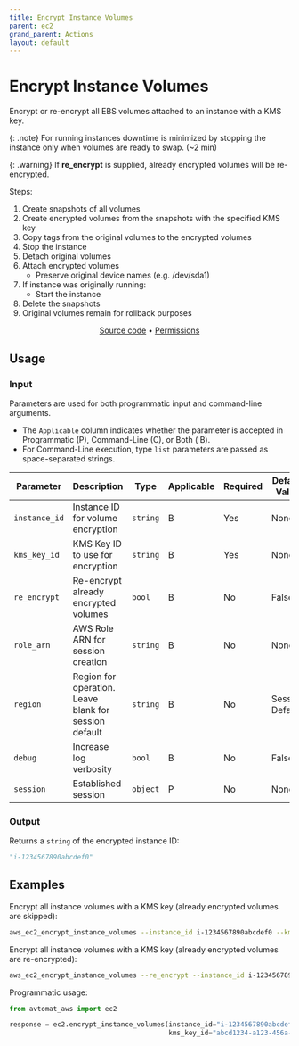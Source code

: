 ```yaml
---
title: Encrypt Instance Volumes
parent: ec2
grand_parent: Actions
layout: default
---
```


# Encrypt Instance Volumes

Encrypt or re-encrypt all EBS volumes attached to an instance with a KMS key.<br/>

{: .note}
For running instances downtime is minimized by stopping the instance only when volumes are ready to swap. (~2 min)

{: .warning}
If <b>re_encrypt</b> is supplied, already encrypted volumes will be re-encrypted.

Steps:

1. Create snapshots of all volumes
2. Create encrypted volumes from the snapshots with the specified KMS key
3. Copy tags from the original volumes to the encrypted volumes
4. Stop the instance
5. Detach original volumes
6. Attach encrypted volumes
    - Preserve original device names (e.g. /dev/sda1)
7. If instance was originally running:
    - Start the instance
8. Delete the snapshots
9. Original volumes remain for rollback purposes

<p align="center">
   <a href="/avtomat_aws/ec2/encrypt_instance_volumes.py">Source code</a> •
   <a href="/permissions/ec2/encrypt_instance_volumes">Permissions</a>
</p>

## Usage

### Input

Parameters are used for both programmatic input and command-line arguments.<br/>

- The `Applicable` column indicates whether the parameter is accepted in Programmatic (P), Command-Line (C), or Both (
  B).<br/>
- For Command-Line execution, type `list` parameters are passed as space-separated strings.

| Parameter     | Description                                           | Type     | Applicable | Required | Default Value   |
|---------------|-------------------------------------------------------|----------|------------|----------|-----------------|
| `instance_id` | Instance ID for volume encryption                     | `string` | B          | Yes      | None            |
| `kms_key_id`  | KMS Key ID to use for encryption                      | `string` | B          | Yes      | None            |
| `re_encrypt`  | Re-encrypt already encrypted volumes                  | `bool`   | B          | No       | False           |
| `role_arn`    | AWS Role ARN for session creation                     | `string` | B          | No       | None            |
| `region`      | Region for operation. Leave blank for session default | `string` | B          | No       | Session Default |
| `debug`       | Increase log verbosity                                | `bool`   | B          | No       | False           |
| `session`     | Established session                                   | `object` | P          | No       | None            |                           |

### Output

Returns a `string` of the encrypted instance ID:

```python
"i-1234567890abcdef0"
```

## Examples

Encrypt all instance volumes with a KMS key (already encrypted volumes are skipped):

```bash
aws_ec2_encrypt_instance_volumes --instance_id i-1234567890abcdef0 --kms_key_id abcd1234-a123-456a-a12b-a123b4cd56ef
```

Encrypt all instance volumes with a KMS key (already encrypted volumes are re-encrypted):

```bash
aws_ec2_encrypt_instance_volumes --re_encrypt --instance_id i-1234567890abcdef0 --kms_key_id abcd1234-a123-456a-a12b-a123b4cd56ef
```

Programmatic usage:

```python
from avtomat_aws import ec2

response = ec2.encrypt_instance_volumes(instance_id="i-1234567890abcdef0",
                                        kms_key_id="abcd1234-a123-456a-a12b-a123b4cd56ef")
```
